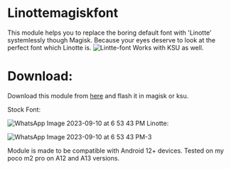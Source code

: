 # Linottemagiskfont
This module helps you to replace the boring default font with 'Linotte' systemlessly though Magisk. Because your eyes deserve to look at the perfect font which Linotte is. 
![Lintte-font](https://github.com/poras2001/Linottemagiskfont/assets/91818021/5efd056b-222a-41e3-8cea-f798f34c6487)
Works with KSU as well.

# Download:
Download this module from [here](https://github.com/poras2001/Linottemagiskfont/releases/tag/release) and flash it in magisk or ksu.

Stock Font:

![WhatsApp Image 2023-09-10 at 6 53 43 PM](https://github.com/poras2001/Linottemagiskfont/assets/91818021/43715028-9c39-4cbd-8160-9e47547f565a) 
Linotte:

![WhatsApp Image 2023-09-10 at 6 53 43 PM-3](https://github.com/poras2001/Linottemagiskfont/assets/91818021/ac9f9cd0-4fc3-4cfe-89eb-cd2281a5bf22)


Module is made to be compatible with Android 12+ devices. 
Tested on my poco m2 pro on A12 and A13 versions.
